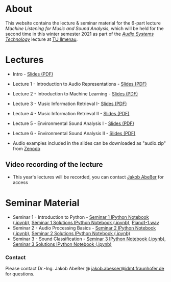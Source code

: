 # About

This website contains the lecture & seminar material for the 6-part lecture *Machine Listening for Music and Sound Analysis*, which will be held for the second time in this winter semester 2021 as part of the [*Audio Systems Technology*](https://www.tu-ilmenau.de/modultafeln/?pq=werner&fnq=8255) lecture at [TU Ilmenau](https://www.tu-ilmenau.de/).

# Lectures

- Intro - [Slides (PDF)](Machine_Listening_L0_Introduction.pdf)
- Lecture 1 - Introduction to Audio Representations - [Slides (PDF)](Machine_Listening_L1_Audio_Representations.pdf)
- Lecture 2 - Introduction to Machine Learning - [Slides (PDF)](Machine_Listening_L2_Machine_Learning.pdf)
- Lecture 3 - Music Information Retrieval I- [Slides (PDF)](Machine_Listening_L3_MIR_1.pdf)
- Lecture 4 - Music Information Retrieval II - [Slides (PDF)](Machine_Listening_L4_MIR_2.pdf)
- Lecture 5 - Environmental Sound Analysis I - [Slides (PDF)](Machine_Listening_L5_ESA_1.pdf)
- Lecture 6 - Environmental Sound Analysis II - [Slides (PDF)](Machine_Listening_L6_ESA_2.pdf)

- Audio examples included in the slides can be downloaded as "audio.zip" from [Zenodo](https://zenodo.org/record/5718279)

## Video recording of the lecture

- This year's lectures will be recorded, you can contact [Jakob Abeßer](jakob.abesser@idmt.fraunhofer.de) for access

# Seminar Material

 - Seminar 1 - Introduction to Python - [Seminar 1 IPython Notebook (.ipynb)](Machine_Listening_Seminar_1.ipynb), [Seminar 1 Solutions IPython Notebook (.ipynb)](Machine_Listening_Seminar_1_Solutions.ipynb), [Piano1-1.wav](Piano1-1.wav)
 - Seminar 2 - Audio Processing Basics - [Seminar 2 IPython Notebook (.ipynb)](Machine_Listening_Seminar_2.ipynb), [Seminar 2 Solutions IPython Notebook (.ipynb)](Machine_Listening_Seminar_2_Solutions.ipynb)
 - Seminar 3 - Sound Classification - [Seminar 3 IPython Notebook (.ipynb)](Machine_Listening_Seminar_3.ipynb), [Seminar 3 Solutions IPython Notebook (.ipynb)](Machine_Listening_Seminar_3_Solutions.ipynb)

### Contact

Please contact Dr.-Ing. Jakob Abeßer @ <jakob.abesser@idmt.fraunhofer.de> for questions.
